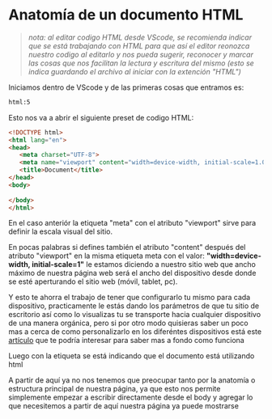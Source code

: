 # Anatomía de un documento HTML

> *nota: al editar codigo HTML desde VScode, se recomienda indicar que se está trabajando con HTML para que así el editor reonozca nuestro codigo al editarlo y nos pueda sugerir, reconocer y marcar las cosas que nos facilitan la lectura y escritura del mismo (esto se indica guardando el archivo al iniciar con la extención "HTML")*

Iniciamos dentro de VScode y de las primeras cosas que entramos es:
 ```html
 html:5 
 ``` 
 Esto nos va a abrir el siguiente preset de codigo HTML:
 ```html
 <!DOCTYPE html>
<html lang="en">
<head>
    <meta charset="UTF-8">
    <meta name="viewport" content="width=device-width, initial-scale=1.0">
    <title>Document</title>
</head>
<body>
    
</body>
</html> 
 ``` 
 
En el caso anteriór la etiqueta "meta" con el atributo "viewport" sirve para definir la escala visual del sitio.

En pocas palabras si defines también el atributo "content" después del atributo "viewport" en la misma etiqueta meta con el valor: **"width=device-width, initial-scale=1"** le estamos diciendo a nuestro sitio web que ancho máximo de nuestra página web será el ancho del dispositivo desde donde se esté aperturando el sitio web (móvil, tablet, pc).

Y esto te ahorra el trabajo de tener que configurarlo tu mismo para cada dispositivo, practicamente le estás dando los parámetros de que tu sitio de escritorio así como lo visualizas tu se transporte hacia cualquier dispositivo de una manera orgánica, pero si por otro modo quisieras saber un poco mas a cerca de como personalizarlo en los diferéntes dispositivos está este [artículo](https://blog.hubspot.com/marketing/mobile-viewport-setup) que te podría interesar para saber mas a fondo como funciona
	
Luego con la etiqueta <!DOCTYPE html> se está indicando que el documento está utilizando html

A partir de aquí ya no nos tenemos que preocupar tanto por la anatomía o estructura principal de nuestra página, ya que esto nos permite simplemente empezar a escribir directamente desde el body y agregar lo que necesitemos a partir de aquí nuestra página ya puede mostrarse

